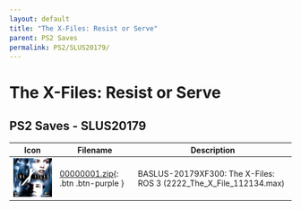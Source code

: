 ```yaml
---
layout: default
title: "The X-Files: Resist or Serve"
parent: PS2 Saves
permalink: PS2/SLUS20179/
---
```

# The X-Files: Resist or Serve

## PS2 Saves - SLUS20179

| Icon | Filename | Description |
|------|----------|-------------|
| ![The X-Files: Resist or Serve](icon0.png) | [00000001.zip](00000001.zip){: .btn .btn-purple } | BASLUS-20179XF300: The X-Files: ROS 3 (2222_The_X_File_112134.max) |
